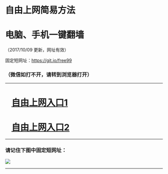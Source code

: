 ﻿# 自由上网简易方法

# 电脑、手机一键翻墙

（2017/10/09 更新，网址有效）

固定短网址：https://git.io/free99

### （微信如打不开，请转到浏览器打开）


***





# &nbsp;&nbsp; <a href="http://ft155618421.fwq-tz-1001.info/fwqtz01.html?t=100900113266 " target="_blank">自由上网入口1</a>
# &nbsp;&nbsp; <a href="http://ft93586394.fwq-tz-1002.info/fwqtz02.html?t=100900120921 " target="_blank">自由上网入口2</a>
***

### 请记住下图中固定短网址：

<img src="https://s3-us-west-2.amazonaws.com/fwq-1001/yjfq-20170905okok.png" /> 


***

